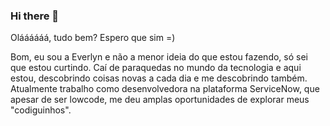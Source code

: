 ### Hi there 👋

<!--
**testetestes1/testetestes1** is a ✨ _special_ ✨ repository because its `README.md` (this file) appears on your GitHub profile.
Here are some ideas to get you started:

- 🔭 I’m currently working on ...
- 🌱 I’m currently learning ...
- 👯 I’m looking to collaborate on ...
- 🤔 I’m looking for help with ...
- 💬 Ask me about ...
- 📫 How to reach me: ...
- 😄 Pronouns: ...
- ⚡ Fun fact: ...
-->

Oláááááá, tudo bem? Espero que sim =)

Bom, eu sou a Everlyn e não a menor ideia do que estou fazendo, só sei que estou curtindo. Caí de paraquedas no mundo da tecnologia e aqui estou, descobrindo coisas novas a cada dia e me descobrindo também. 
Atualmente trabalho como desenvolvedora na plataforma ServiceNow, que apesar de ser lowcode, me deu amplas oportunidades de explorar meus "codiguinhos". 
